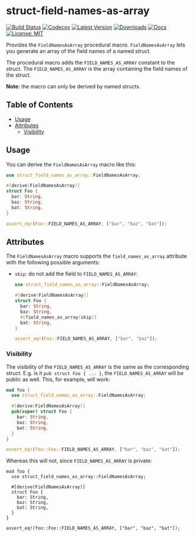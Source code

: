 # struct-field-names-as-array

[![Build Status](https://github.com/jofas/struct_field_names_as_array/actions/workflows/build.yml/badge.svg)](https://github.com/jofas/struct_field_names_as_array/actions/workflows/build.yml)
[![Codecov](https://codecov.io/gh/jofas/struct_field_names_as_array/branch/master/graph/badge.svg?token=69YKZ1JIBK)](https://codecov.io/gh/jofas/struct_field_names_as_array)
[![Latest Version](https://img.shields.io/crates/v/struct-field-names-as-array.svg)](https://crates.io/crates/struct-field-names-as-array)
[![Downloads](https://img.shields.io/crates/d/struct-field-names-as-array?label=downloads)](https://crates.io/crates/struct-field-names-as-array)
[![Docs](https://img.shields.io/badge/docs-latest-blue.svg)](https://docs.rs/struct-field-names-as-array/latest/struct_field_names_as_array)
[![License: MIT](https://img.shields.io/badge/License-MIT-blue.svg)](https://opensource.org/licenses/MIT)

Provides the `FieldNamesAsArray` procedural macro.
`FieldNamesAsArray` lets you generate an array of the field names of
a named struct.

The procedural macro adds the `FIELD_NAMES_AS_ARRAY` constant to
the struct.
The `FIELD_NAMES_AS_ARRAY` is the array containing the field names
of the struct.

**Note:** the macro can only be derived by named structs.


## Table of Contents

<!--ts-->
   * [Usage](#usage)
   * [Attributes](#attributes)
      * [Visibility](#visibility)
<!--te-->


## Usage

You can derive the `FieldNamesAsArray` macro like this:

```rust
use struct_field_names_as_array::FieldNamesAsArray;

#[derive(FieldNamesAsArray)]
struct Foo {
  bar: String,
  baz: String,
  bat: String,
}

assert_eq!(Foo::FIELD_NAMES_AS_ARRAY, ["bar", "baz", "bat"]);
```


## Attributes

The `FieldNamesAsArray` macro supports the
`field_names_as_array` attribute with the following possible
arguments:

* `skip`: do not add the field to `FIELD_NAMES_AS_ARRAY`:

  ```rust
  use struct_field_names_as_array::FieldNamesAsArray;

  #[derive(FieldNamesAsArray)]
  struct Foo {
    bar: String,
    baz: String,
    #[field_names_as_array(skip)]
    bat: String,
  }

  assert_eq!(Foo::FIELD_NAMES_AS_ARRAY, ["bar", "baz"]);
  ```


### Visibility

The visibility of the `FIELD_NAMES_AS_ARRAY` is the same as the
corresponding struct.
E.g. is it `pub struct Foo { ... }`, the `FIELD_NAMES_AS_ARRAY`
will be public as well.
This, for example, will work:

```rust
mod foo {
  use struct_field_names_as_array::FieldNamesAsArray;

  #[derive(FieldNamesAsArray)]
  pub(super) struct Foo {
    bar: String,
    baz: String,
    bat: String,
  }
}

assert_eq!(foo::Foo::FIELD_NAMES_AS_ARRAY, ["bar", "baz", "bat"]);
```

Whereas this will not, since `FIELD_NAMES_AS_ARRAY` is private:

```compile_fail
mod foo {
  use struct_field_names_as_array::FieldNamesAsArray;

  #[derive(FieldNamesAsArray)]
  struct Foo {
    bar: String,
    baz: String,
    bat: String,
  }
}

assert_eq!(foo::Foo::FIELD_NAMES_AS_ARRAY, ["bar", "baz", "bat"]);
```
